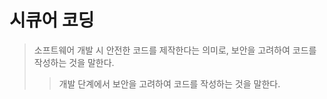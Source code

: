 # 시큐어 코딩

> 소프트웨어 개발 시 안전한 코드를 제작한다는 의미로, 보안을 고려하여 코드를 작성하는 것을 말한다.
>
> > 개발 단계에서 보안을 고려하여 코드를 작성하는 것을 말한다.
